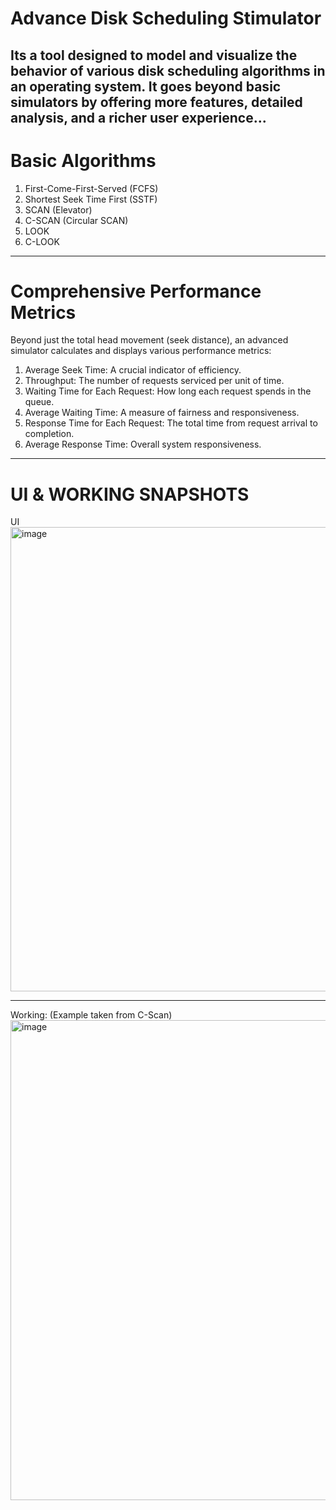 

# Advance Disk Scheduling Stimulator

Its a tool designed to model and visualize the behavior of various disk scheduling algorithms in an operating system. It goes 
beyond basic simulators by offering more features, detailed analysis, and a richer user experience...
------------------------------------------------------------------------------------------------------------------------------

# Basic Algorithms
1. First-Come-First-Served (FCFS)
2.  Shortest Seek Time First (SSTF)   
3. SCAN (Elevator)
4. C-SCAN (Circular SCAN)
5. LOOK
6. C-LOOK

-------------------------------------------------------------------------------------------------------------------------------

# Comprehensive Performance Metrics
Beyond just the total head movement (seek distance), an advanced simulator calculates and displays various performance metrics:
1. Average Seek Time: A crucial indicator of efficiency.
2. Throughput: The number of requests serviced per unit of time.
3. Waiting Time for Each Request: How long each request spends in the queue.
4. Average Waiting Time: A measure of fairness and responsiveness.
5. Response Time for Each Request: The total time from request arrival to completion.
6. Average Response Time: Overall system responsiveness.

------------------------------------------------------------------------------------------------------------------------------------

# UI & WORKING SNAPSHOTS

UI
<img width="907" height="743" alt="image" src="https://github.com/user-attachments/assets/dd396a9e-4888-4bc8-a38e-a77e794e62c8" />

------------------------------------------------------------------------------------------------------------------------------------

Working: (Example taken from C-Scan)
<img width="904" height="768" alt="image" src="https://github.com/user-attachments/assets/4d1e54ed-8d6a-4035-a382-54dc838467ed" />


